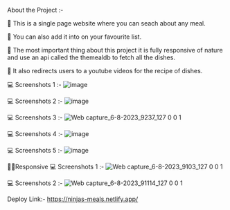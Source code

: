 About the Project :-

🔴 This is a single page website where you can seach about any meal.

🔴 You can also add it into on your favourite list.

🔴 The most important thing about this project it is fully responsive of nature and use an api called the themealdb to fetch all the dishes.

🔴 It also redirects users to a youtube videos for the recipe of dishes.

💻 Screenshots 1 :-
![image](https://github.com/RaunakShrivastwa/MealApp/assets/121729066/6f085c5b-1fae-4718-be19-dee76a2f1de1)

💻 Screenshots 2 :-
   ![image](https://github.com/RaunakShrivastwa/MealApp/assets/121729066/9dc66f4a-803c-4345-a380-52ee23f73adb)

💻 Screenshots 3 :- ![Web capture_6-8-2023_9237_127 0 0 1](https://github.com/RaunakShrivastwa/MealApp/assets/121729066/cfe482a6-cb16-48c2-8808-63850ff8f4eb)

💻 Screenshots 4 :-  ![image](https://github.com/RaunakShrivastwa/MealApp/assets/121729066/26a98d6f-3756-48d3-9683-d6c08a3d3f73)

💻 Screenshots 5 :- ![image](https://github.com/RaunakShrivastwa/MealApp/assets/121729066/a37bf9ee-dd2d-4c8f-a63f-3684d54601e1)

📱📱Responsive
💻 Screenshots 1 :-  ![Web capture_6-8-2023_9103_127 0 0 1](https://github.com/RaunakShrivastwa/MealApp/assets/121729066/52077ff6-a747-4468-bb0b-56cce1668239)

💻 Screenshots 2 :- ![Web capture_6-8-2023_91114_127 0 0 1](https://github.com/RaunakShrivastwa/MealApp/assets/121729066/e723e32b-25cc-4445-a14a-6958b9d69472)


  Deploy Link:-   https://ninjas-meals.netlify.app/
  

  
